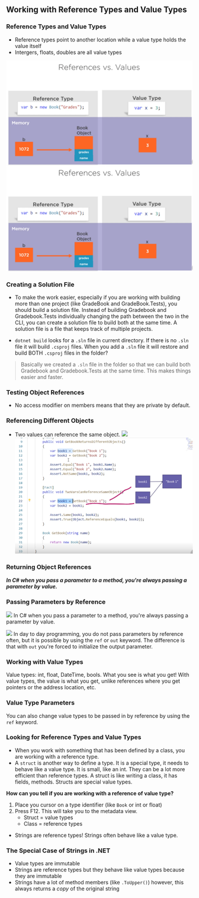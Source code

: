 ## Working with Reference Types and Value Types

### Reference Types and Value Types
* Reference types point to another location while a value type holds the value itself
* Intergers, floats, doubles are all value types

![](src\Gradebook\notes\images\Module6ReferenceVsValueTypes.png)
![](https://github.com/anelguel/Gradebook/blob/main/src/Gradebook/notes/images/Module6ReferenceVsValueTypes.png?raw=true)

### Creating a Solution File
* To make the work easier, especially if you are working with building more than one project (like GradeBook and GradeBook.Tests), you should build a solution file. Instead of building Gradebook and Gradebook.Tests individually changing the path between the two in the CLI, you can create a solution file to build both at the same time. A solution file is a file that keeps track of multiple projects.

* `dotnet build` looks for a `.sln` file in current directory. If there is no `.sln` file it will build `.csproj` files. When you add a `.sln` file it will restore and build BOTH `.csproj` files in the folder?

> Basically we created a `.sln` file in the folder so that we can build both Gradebook and Gradebook.Tests at the same time. This makes things easier and faster.

### Testing Object References
* No access modifier on members means that they are private by default.

### Referencing Different Objects
* Two values can reference the same object. 
![](D:\src\Personal\gradebook\src\Gradebook\notes\images\Module6ReferenceVsValueTypes.png)
![](https://github.com/anelguel/Gradebook/blob/main/src/Gradebook/notes/images/Module6ReferencingDifferentObjects.png?raw=true)

### Returning Object References
***In C# when you pass a parameter to a method, you're always passing a parameter by value.***

### Passing Parameters by Reference
![](D:\src\Personal\gradebook\src\Gradebook\notes\images\Module6PassingParametersByReference.png)
In C# when you pass a parameter to a method, you're always passing a parameter by value.

![](D:\src\Personal\gradebook\src\Gradebook\notes\images\Module6PassingParametersByReference2.png)
In day to day programming, you do not pass parameters by reference often, but it is possible by using the `ref` or `out` keyword. The difference is that with `out` you're forced to initialize the output parameter.

### Working with Value Types
Value types: int, float, DateTime, bools. What you see is what you get! With value types, the value is what you get, unlike references where you get pointers or the address location, etc.

### Value Type Parameters
You can also change value types to be passed in by reference by using the `ref` keyword.

### Looking for Reference Types and Value Types
* When you work with something that has been defined by a class, you are working with a reference type.
* A `struct` is another way to define a type. It is a special type, it needs to behave like a value type. It is small, like an int. They can be a lot more efficient than reference types. A struct is like writing a class, it has fields, methods. Structs are special value types.

**How can you tell if you are working with a reference of value type?**
1. Place you cursor on a type identifier (like `Book` or int or float)
2. Press F12. This will take you to the metadata view.
    * Struct = value types
    * Class = reference types

* Strings are reference types! Strings often behave like a value type.

### The Special Case of Strings in .NET
* Value types are immutable
* Strings are reference types but they behave like value types because they are immutable
* Strings have a lot of method members (like `.ToUpper()`) however, this always returns a *copy* of the original string